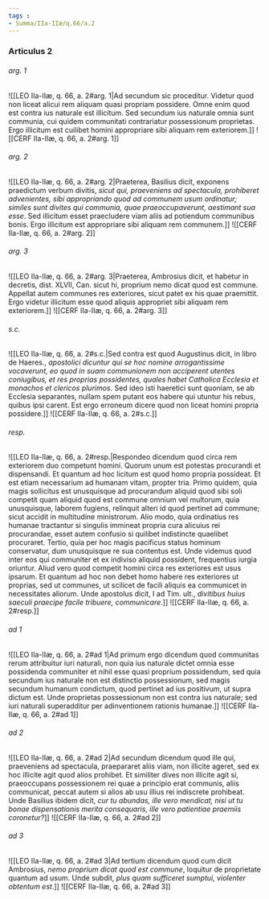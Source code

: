 ```yaml
---
tags : 
- Summa/IIa-IIæ/q.66/a.2
---
```


### Articulus 2

###### arg. 1
![[LEO IIa-IIæ, q. 66, a. 2#arg. 1|Ad secundum sic proceditur. Videtur quod non liceat alicui rem aliquam quasi propriam possidere. Omne enim quod est contra ius naturale est illicitum. Sed secundum ius naturale omnia sunt communia, cui quidem communitati contrariatur possessionum proprietas. Ergo illicitum est cuilibet homini appropriare sibi aliquam rem exteriorem.]]
![[CERF IIa-IIæ, q. 66, a. 2#arg. 1]]

###### arg. 2
![[LEO IIa-IIæ, q. 66, a. 2#arg. 2|Praeterea, Basilius dicit, exponens praedictum verbum divitis, *sicut qui, praeveniens ad spectacula, prohiberet advenientes, sibi appropriando quod ad communem usum ordinatur; similes sunt divites qui communia, quae praeoccupaverunt, aestimant sua esse*. Sed illicitum esset praecludere viam aliis ad potiendum communibus bonis. Ergo illicitum est appropriare sibi aliquam rem communem.]]
![[CERF IIa-IIæ, q. 66, a. 2#arg. 2]]

###### arg. 3
![[LEO IIa-IIæ, q. 66, a. 2#arg. 3|Praeterea, Ambrosius dicit, et habetur in decretis, dist. XLVII, Can. sicut hi, proprium nemo dicat quod est commune. Appellat autem communes res exteriores, sicut patet ex his quae praemittit. Ergo videtur illicitum esse quod aliquis appropriet sibi aliquam rem exteriorem.]]
![[CERF IIa-IIæ, q. 66, a. 2#arg. 3]]

###### s.c.
![[LEO IIa-IIæ, q. 66, a. 2#s.c.|Sed contra est quod Augustinus dicit, in libro de Haeres., *apostolici dicuntur qui se hoc nomine arrogantissime vocaverunt, eo quod in suam communionem non acciperent utentes coniugibus, et res proprias possidentes, quales habet Catholica Ecclesia et monachos et clericos plurimos*. Sed ideo isti haeretici sunt quoniam, se ab Ecclesia separantes, nullam spem putant eos habere qui utuntur his rebus, quibus ipsi carent. Est ergo erroneum dicere quod non liceat homini propria possidere.]]
![[CERF IIa-IIæ, q. 66, a. 2#s.c.]]

###### resp.
![[LEO IIa-IIæ, q. 66, a. 2#resp.|Respondeo dicendum quod circa rem exteriorem duo competunt homini. Quorum unum est potestas procurandi et dispensandi. Et quantum ad hoc licitum est quod homo propria possideat. Et est etiam necessarium ad humanam vitam, propter tria. Primo quidem, quia magis sollicitus est unusquisque ad procurandum aliquid quod sibi soli competit quam aliquid quod est commune omnium vel multorum, quia unusquisque, laborem fugiens, relinquit alteri id quod pertinet ad commune; sicut accidit in multitudine ministrorum. Alio modo, quia ordinatius res humanae tractantur si singulis immineat propria cura alicuius rei procurandae, esset autem confusio si quilibet indistincte quaelibet procuraret. Tertio, quia per hoc magis pacificus status hominum conservatur, dum unusquisque re sua contentus est. Unde videmus quod inter eos qui communiter et ex indiviso aliquid possident, frequentius iurgia oriuntur. Aliud vero quod competit homini circa res exteriores est usus ipsarum. Et quantum ad hoc non debet homo habere res exteriores ut proprias, sed ut communes, ut scilicet de facili aliquis ea communicet in necessitates aliorum. Unde apostolus dicit, I ad Tim. ult., *divitibus huius saeculi praecipe facile tribuere, communicare*.]]
![[CERF IIa-IIæ, q. 66, a. 2#resp.]]

###### ad 1
![[LEO IIa-IIæ, q. 66, a. 2#ad 1|Ad primum ergo dicendum quod communitas rerum attribuitur iuri naturali, non quia ius naturale dictet omnia esse possidenda communiter et nihil esse quasi proprium possidendum, sed quia secundum ius naturale non est distinctio possessionum, sed magis secundum humanum condictum, quod pertinet ad ius positivum, ut supra dictum est. Unde proprietas possessionum non est contra ius naturale; sed iuri naturali superadditur per adinventionem rationis humanae.]]
![[CERF IIa-IIæ, q. 66, a. 2#ad 1]]

###### ad 2
![[LEO IIa-IIæ, q. 66, a. 2#ad 2|Ad secundum dicendum quod ille qui, praeveniens ad spectacula, praepararet aliis viam, non illicite ageret, sed ex hoc illicite agit quod alios prohibet. Et similiter dives non illicite agit si, praeoccupans possessionem rei quae a principio erat communis, aliis communicat, peccat autem si alios ab usu illius rei indiscrete prohibeat. Unde Basilius ibidem dicit, *cur tu abundas, ille vero mendicat, nisi ut tu bonae dispensationis merita consequaris, ille vero patientiae praemiis coronetur?*]]
![[CERF IIa-IIæ, q. 66, a. 2#ad 2]]

###### ad 3
![[LEO IIa-IIæ, q. 66, a. 2#ad 3|Ad tertium dicendum quod cum dicit Ambrosius, *nemo proprium dicat quod est commune*, loquitur de proprietate quantum ad usum. Unde subdit, *plus quam sufficeret sumptui, violenter obtentum est*.]]
![[CERF IIa-IIæ, q. 66, a. 2#ad 3]]

